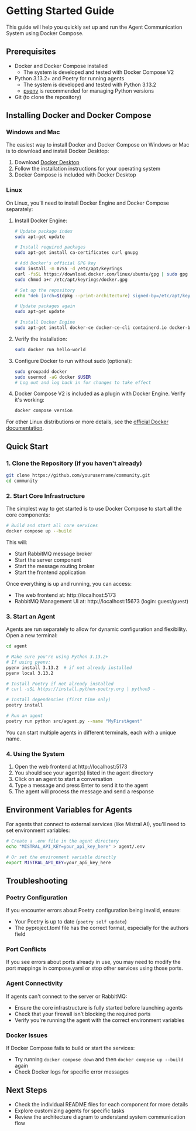 # Getting Started Guide

This guide will help you quickly set up and run the Agent Communication System using Docker Compose.

## Prerequisites

- Docker and Docker Compose installed
  - The system is developed and tested with Docker Compose V2
- Python 3.13.2+ and Poetry for running agents
  - The system is developed and tested with Python 3.13.2
  - [pyenv](https://github.com/pyenv/pyenv) is recommended for managing Python versions
- Git (to clone the repository)

## Installing Docker and Docker Compose

### Windows and Mac

The easiest way to install Docker and Docker Compose on Windows or Mac is to download and install Docker Desktop:

1. Download [Docker Desktop](https://www.docker.com/products/docker-desktop)
2. Follow the installation instructions for your operating system
3. Docker Compose is included with Docker Desktop

### Linux

On Linux, you'll need to install Docker Engine and Docker Compose separately:

1. Install Docker Engine:
   ```bash
   # Update package index
   sudo apt-get update

   # Install required packages
   sudo apt-get install ca-certificates curl gnupg

   # Add Docker's official GPG key
   sudo install -m 0755 -d /etc/apt/keyrings
   curl -fsSL https://download.docker.com/linux/ubuntu/gpg | sudo gpg --dearmor -o /etc/apt/keyrings/docker.gpg
   sudo chmod a+r /etc/apt/keyrings/docker.gpg

   # Set up the repository
   echo "deb [arch=$(dpkg --print-architecture) signed-by=/etc/apt/keyrings/docker.gpg] https://download.docker.com/linux/ubuntu $(. /etc/os-release && echo $VERSION_CODENAME) stable" | sudo tee /etc/apt/sources.list.d/docker.list > /dev/null

   # Update packages again
   sudo apt-get update

   # Install Docker Engine
   sudo apt-get install docker-ce docker-ce-cli containerd.io docker-buildx-plugin docker-compose-plugin
   ```

2. Verify the installation:
   ```bash
   sudo docker run hello-world
   ```

3. Configure Docker to run without sudo (optional):
   ```bash
   sudo groupadd docker
   sudo usermod -aG docker $USER
   # Log out and log back in for changes to take effect
   ```

4. Docker Compose V2 is included as a plugin with Docker Engine. Verify it's working:
   ```bash
   docker compose version
   ```

For other Linux distributions or more details, see the [official Docker documentation](https://docs.docker.com/engine/install/).

## Quick Start

### 1. Clone the Repository (if you haven't already)

```bash
git clone https://github.com/yourusername/community.git
cd community
```

### 2. Start Core Infrastructure

The simplest way to get started is to use Docker Compose to start all the core components:

```bash
# Build and start all core services
docker compose up --build
```

This will:
- Start RabbitMQ message broker
- Start the server component
- Start the message routing broker
- Start the frontend application

Once everything is up and running, you can access:
- The web frontend at: http://localhost:5173
- RabbitMQ Management UI at: http://localhost:15673 (login: guest/guest)

### 3. Start an Agent

Agents are run separately to allow for dynamic configuration and flexibility. Open a new terminal:

```bash
cd agent

# Make sure you're using Python 3.13.2+
# If using pyenv:
pyenv install 3.13.2  # if not already installed
pyenv local 3.13.2

# Install Poetry if not already installed
# curl -sSL https://install.python-poetry.org | python3 -

# Install dependencies (first time only)
poetry install

# Run an agent
poetry run python src/agent.py --name "MyFirstAgent"
```

You can start multiple agents in different terminals, each with a unique name.

### 4. Using the System

1. Open the web frontend at http://localhost:5173
2. You should see your agent(s) listed in the agent directory
3. Click on an agent to start a conversation
4. Type a message and press Enter to send it to the agent
5. The agent will process the message and send a response

## Environment Variables for Agents

For agents that connect to external services (like Mistral AI), you'll need to set environment variables:

```bash
# Create a .env file in the agent directory
echo "MISTRAL_API_KEY=your_api_key_here" > agent/.env

# Or set the environment variable directly
export MISTRAL_API_KEY=your_api_key_here
```

## Troubleshooting

### Poetry Configuration

If you encounter errors about Poetry configuration being invalid, ensure:
- Your Poetry is up to date (`poetry self update`)
- The pyproject.toml file has the correct format, especially for the authors field

### Port Conflicts

If you see errors about ports already in use, you may need to modify the port mappings in compose.yaml or stop other services using those ports.

### Agent Connectivity

If agents can't connect to the server or RabbitMQ:
- Ensure the core infrastructure is fully started before launching agents
- Check that your firewall isn't blocking the required ports
- Verify you're running the agent with the correct environment variables

### Docker Issues

If Docker Compose fails to build or start the services:
- Try running `docker compose down` and then `docker compose up --build` again
- Check Docker logs for specific error messages

## Next Steps

- Check the individual README files for each component for more details
- Explore customizing agents for specific tasks
- Review the architecture diagram to understand system communication flow 